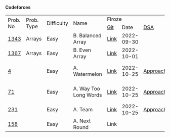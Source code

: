 <!-- Output copied to clipboard! -->

<!-- Yay, no errors, warnings, or alerts! -->

**Codeforces**

<table>
  <tr>
   <td rowspan="2" >Prob. No
   </td>
   <td rowspan="2" >Prob. Type
   </td>
   <td rowspan="2" >Difficulty
   </td>
   <td rowspan="2" >Name
   </td>
   <td colspan="4" >Firoze
   </td>
   <td colspan="4" >Nusrat
   </td>
   <td colspan="4" >Sumaiya
   </td>
   <td rowspan="2" >Assign Date
   </td>
  </tr>
  <tr>
   <td><a href="https://github.com/firoze-hossain">Git</a>
   </td>
   <td>Date
   </td>
   <td><a href="https://docs.google.com/document/d/12BasR1eGCIKBqJhglMr4yj2O-7qubv-_Q1YIjx_1OZI/edit">DSA</a>
   </td>
   <td>Submit
   </td>
   <td><a href="https://github.com/nusrathow">Git</a>
   </td>
   <td>Date
   </td>
   <td><a href="https://docs.google.com/document/d/1oj_wEGiEGghSez8c8CvqWaiNBMlJowtzZuIvjOAUrtY/edit">DSA</a>
   </td>
   <td>Submit
   </td>
   <td>Git
   </td>
   <td>Date
   </td>
   <td><a href="https://docs.google.com/document/d/1YdFpMgogdclssDIcbQe6za-MC3ODTWVGktFb4s-zgPo/edit">DSA</a>
   </td>
   <td>Submit
   </td>
  </tr>
  <tr>
   <td><a href="https://codeforces.com/problemset/problem/1343/B">1343</a>
   </td>
   <td>Arrays
   </td>
   <td>Easy
   </td>
   <td>B. Balanced Array
   </td>
   <td><a href="https://github.com/firoze-hossain/CodeForces/tree/master/src/com/codeforces/array/balancedArray">Link</a>
   </td>
   <td>2022-09-30
   </td>
   <td>
   </td>
   <td>Done
   </td>
   <td><a href="https://github.com/nusrathow/LeetCode/blob/main/src/main/java/com/codeforce/array/easy/balancedArray.java">Link</a>
   </td>
   <td>2022-10-02
   </td>
   <td>
   </td>
   <td>Done
   </td>
   <td>Link
   </td>
   <td>
   </td>
   <td>
   </td>
   <td>
   </td>
   <td>2022-09-27
   </td>
  </tr>
  <tr>
   <td><a href="https://codeforces.com/problemset/problem/1367/B">1367</a>
   </td>
   <td>Arrays
   </td>
   <td>Easy
   </td>
   <td>B. Even Array
   </td>
   <td><a href="https://github.com/firoze-hossain/CodeForces/tree/master/src/com/codeforces/array/evenArray">Link</a>
   </td>
   <td>2022-10-01
   </td>
   <td>
   </td>
   <td>Done
   </td>
   <td>Link
   </td>
   <td>
   </td>
   <td>
   </td>
   <td>
   </td>
   <td>Link
   </td>
   <td>
   </td>
   <td>
   </td>
   <td>
   </td>
   <td>2022-09-29
   </td>
  </tr>
  <tr>
   <td><a href="https://codeforces.com/problemset/problem/4/A">4</a>
   </td>
   <td>
   </td>
   <td>Easy
   </td>
   <td>A. Watermelon
   </td>
   <td><a href="https://github.com/firoze-hossain/CodeForces/tree/master/src/com/codeforces/watermelon">Link</a>
   </td>
   <td>2022-10-25
   </td>
   <td><a href="https://github.com/firoze-hossain/CodeForces/blob/master/src/com/codeforces/watermelon/Approach.md">Approach</a>
   </td>
   <td>Done
   </td>
   <td><a href="https://github.com/nusrathow/LeetCode/tree/main/src/main/java/com/codeforce/array/easy/watermelon">Link</a>
   </td>
   <td>2022-10-23
   </td>
   <td><a href="https://github.com/nusrathow/LeetCode/blob/main/src/main/java/com/codeforce/array/easy/watermelon/approach.md">Approach</a>
   </td>
   <td>Done
   </td>
   <td><a href="https://github.com/eusumaiya/codeforces/blob/main/water_melon.js">Link</a>
   </td>
   <td>2022-10-25
   </td>
   <td>
   </td>
   <td>Done
   </td>
   <td>2022-10--22
   </td>
  </tr>
  <tr>
   <td><a href="https://codeforces.com/problemset/problem/71/A">71</a>
   </td>
   <td>
   </td>
   <td>Easy
   </td>
   <td>A. Way Too Long Words
   </td>
   <td><a href="https://github.com/firoze-hossain/CodeForces/tree/master/src/com/codeforces/wayToLongWords">Link</a>
   </td>
   <td>2022-10-25
   </td>
   <td><a href="https://github.com/firoze-hossain/CodeForces/blob/master/src/com/codeforces/wayToLongWords/Approach.md">Approach</a>
   </td>
   <td>Done
   </td>
   <td><a href="https://github.com/nusrathow/LeetCode/tree/main/src/main/java/com/codeforce/array/easy/wayToLongWords">Link</a>
   </td>
   <td>2022-10-23
   </td>
   <td><a href="https://github.com/nusrathow/LeetCode/blob/main/src/main/java/com/codeforce/array/easy/wayToLongWords/approach.md">Approach</a>
   </td>
   <td>Done
   </td>
   <td><a href="https://github.com/eusumaiya/codeforces/blob/main/long_words.js">Link</a>
   </td>
   <td>2022-10-25
   </td>
   <td>
   </td>
   <td>Done
   </td>
   <td>2022-10--22
   </td>
  </tr>
  <tr>
   <td><a href="https://codeforces.com/problemset/problem/231/A">231</a>
   </td>
   <td>
   </td>
   <td>Easy
   </td>
   <td>A. Team
   </td>
   <td><a href="https://github.com/firoze-hossain/CodeForces/tree/master/src/com/codeforces/team">Link</a>
   </td>
   <td>2022-10-25
   </td>
   <td><a href="https://github.com/firoze-hossain/CodeForces/blob/master/src/com/codeforces/team/Approach.md">Approach</a>
   </td>
   <td>Done
   </td>
   <td><a href="https://github.com/nusrathow/LeetCode/tree/main/src/main/java/com/codeforce/array/easy/team">Link</a>
   </td>
   <td>2022-10-28
   </td>
   <td><a href="https://github.com/nusrathow/LeetCode/blob/main/src/main/java/com/codeforce/array/easy/team/approach.md">Approach</a>
   </td>
   <td>Done
   </td>
   <td><a href="https://github.com/eusumaiya/codeforces/tree/main/team">link</a>
   </td>
   <td>2022-10-28
   </td>
   <td>
   </td>
   <td>Done
   </td>
   <td>2022-10-25
   </td>
  </tr>
  <tr>
   <td><a href="https://codeforces.com/problemset/problem/158/A">158</a>
   </td>
   <td>
   </td>
   <td>Easy
   </td>
   <td>A. Next Round
   </td>
   <td>Link
   </td>
   <td>
   </td>
   <td>
   </td>
   <td>
   </td>
   <td><a href="https://github.com/nusrathow/LeetCode/tree/main/src/main/java/com/codeforce/array/easy/nextRound">Link</a>
   </td>
   <td>2022-10-29
   </td>
   <td><a href="https://github.com/nusrathow/LeetCode/blob/main/src/main/java/com/codeforce/array/easy/nextRound/approach.md">Approach</a>
   </td>
   <td>Done
   </td>
   <td><a href="https://github.com/eusumaiya/codeforces/tree/main/next_round">Link</a>
   </td>
   <td>2022-10-28
   </td>
   <td>
   </td>
   <td>Done
   </td>
   <td>2022-10-25
   </td>
  </tr>
</table>
